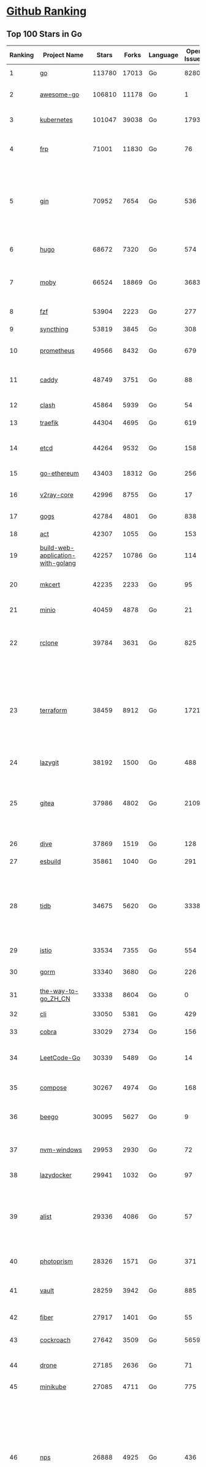 [Github Ranking](../README.md)
==========

## Top 100 Stars in Go

| Ranking | Project Name | Stars | Forks | Language | Open Issues | Description | Last Commit |
| ------- | ------------ | ----- | ----- | -------- | ----------- | ----------- | ----------- |
| 1 | [go](https://github.com/golang/go) | 113780 | 17013 | Go | 8280 | The Go programming language | 2023-08-22T08:38:54Z |
| 2 | [awesome-go](https://github.com/avelino/awesome-go) | 106810 | 11178 | Go | 1 | A curated list of awesome Go frameworks, libraries and software | 2023-08-21T09:00:43Z |
| 3 | [kubernetes](https://github.com/kubernetes/kubernetes) | 101047 | 39038 | Go | 1793 | Production-Grade Container Scheduling and Management | 2023-08-22T08:58:01Z |
| 4 | [frp](https://github.com/fatedier/frp) | 71001 | 11830 | Go | 76 | A fast reverse proxy to help you expose a local server behind a NAT or firewall to the internet. | 2023-08-19T13:09:08Z |
| 5 | [gin](https://github.com/gin-gonic/gin) | 70952 | 7654 | Go | 536 | Gin is a HTTP web framework written in Go (Golang). It features a Martini-like API with much better performance -- up to 40 times faster. If you need smashing performance, get yourself some Gin. | 2023-08-21T22:36:18Z |
| 6 | [hugo](https://github.com/gohugoio/hugo) | 68672 | 7320 | Go | 574 | The world’s fastest framework for building websites. | 2023-08-22T06:47:02Z |
| 7 | [moby](https://github.com/moby/moby) | 66524 | 18869 | Go | 3683 | Moby Project - a collaborative project for the container ecosystem to assemble container-based systems | 2023-08-22T08:50:36Z |
| 8 | [fzf](https://github.com/junegunn/fzf) | 53904 | 2223 | Go | 277 | :cherry_blossom: A command-line fuzzy finder | 2023-08-22T06:17:45Z |
| 9 | [syncthing](https://github.com/syncthing/syncthing) | 53819 | 3845 | Go | 308 | Open Source Continuous File Synchronization | 2023-08-22T06:56:04Z |
| 10 | [prometheus](https://github.com/prometheus/prometheus) | 49566 | 8432 | Go | 679 | The Prometheus monitoring system and time series database. | 2023-08-22T09:00:34Z |
| 11 | [caddy](https://github.com/caddyserver/caddy) | 48749 | 3751 | Go | 88 | Fast and extensible multi-platform HTTP/1-2-3 web server with automatic HTTPS | 2023-08-22T06:41:27Z |
| 12 | [clash](https://github.com/Dreamacro/clash) | 45864 | 5939 | Go | 54 | A rule-based tunnel in Go. | 2023-08-22T08:38:09Z |
| 13 | [traefik](https://github.com/traefik/traefik) | 44304 | 4695 | Go | 619 | The Cloud Native Application Proxy | 2023-08-22T08:02:06Z |
| 14 | [etcd](https://github.com/etcd-io/etcd) | 44264 | 9532 | Go | 158 | Distributed reliable key-value store for the most critical data of a distributed system | 2023-08-22T08:24:53Z |
| 15 | [go-ethereum](https://github.com/ethereum/go-ethereum) | 43403 | 18312 | Go | 256 | Official Go implementation of the Ethereum protocol | 2023-08-22T08:52:03Z |
| 16 | [v2ray-core](https://github.com/v2ray/v2ray-core) | 42996 | 8755 | Go | 17 | A platform for building proxies to bypass network restrictions. | 2023-08-07T03:53:50Z |
| 17 | [gogs](https://github.com/gogs/gogs) | 42784 | 4801 | Go | 838 | Gogs is a painless self-hosted Git service | 2023-08-21T14:40:40Z |
| 18 | [act](https://github.com/nektos/act) | 42307 | 1055 | Go | 153 | Run your GitHub Actions locally 🚀 | 2023-08-21T17:53:47Z |
| 19 | [build-web-application-with-golang](https://github.com/astaxie/build-web-application-with-golang) | 42257 | 10786 | Go | 114 | A golang ebook intro how to build a web with golang | 2023-08-21T14:20:10Z |
| 20 | [mkcert](https://github.com/FiloSottile/mkcert) | 42235 | 2233 | Go | 95 | A simple zero-config tool to make locally trusted development certificates with any names you'd like. | 2023-08-07T07:50:51Z |
| 21 | [minio](https://github.com/minio/minio) | 40459 | 4878 | Go | 21 | High Performance Object Storage for AI | 2023-08-22T01:31:25Z |
| 22 | [rclone](https://github.com/rclone/rclone) | 39784 | 3631 | Go | 825 | "rsync for cloud storage" - Google Drive, S3, Dropbox, Backblaze B2, One Drive, Swift, Hubic, Wasabi, Google Cloud Storage, Yandex Files | 2023-08-22T04:24:20Z |
| 23 | [terraform](https://github.com/hashicorp/terraform) | 38459 | 8912 | Go | 1721 | Terraform enables you to safely and predictably create, change, and improve infrastructure. It is a source-available tool that codifies APIs into declarative configuration files that can be shared amongst team members, treated as code, edited, reviewed, and versioned. | 2023-08-22T08:47:47Z |
| 24 | [lazygit](https://github.com/jesseduffield/lazygit) | 38192 | 1500 | Go | 488 | simple terminal UI for git commands | 2023-08-21T15:16:17Z |
| 25 | [gitea](https://github.com/go-gitea/gitea) | 37986 | 4802 | Go | 2109 | Git with a cup of tea! Painless self-hosted all-in-one software development service, including Git hosting, code review, team collaboration, package registry and CI/CD | 2023-08-22T08:53:57Z |
| 26 | [dive](https://github.com/wagoodman/dive) | 37869 | 1519 | Go | 128 | A tool for exploring each layer in a docker image | 2023-08-20T15:41:23Z |
| 27 | [esbuild](https://github.com/evanw/esbuild) | 35861 | 1040 | Go | 291 | An extremely fast bundler for the web | 2023-08-14T02:32:15Z |
| 28 | [tidb](https://github.com/pingcap/tidb) | 34675 | 5620 | Go | 3338 | TiDB is an open-source, cloud-native, distributed, MySQL-Compatible database for elastic scale and real-time analytics. Try AI-powered Chat2Query free at : https://tidbcloud.com/free-trial | 2023-08-22T09:01:34Z |
| 29 | [istio](https://github.com/istio/istio) | 33534 | 7355 | Go | 554 | Connect, secure, control, and observe services. | 2023-08-22T07:28:50Z |
| 30 | [gorm](https://github.com/go-gorm/gorm) | 33340 | 3680 | Go | 226 | The fantastic ORM library for Golang, aims to be developer friendly | 2023-08-21T07:30:56Z |
| 31 | [the-way-to-go_ZH_CN](https://github.com/unknwon/the-way-to-go_ZH_CN) | 33338 | 8604 | Go | 0 | 《The Way to Go》中文译本，中文正式名《Go 入门指南》 | 2023-08-12T01:54:36Z |
| 32 | [cli](https://github.com/cli/cli) | 33050 | 5381 | Go | 429 | GitHub’s official command line tool | 2023-08-21T20:40:50Z |
| 33 | [cobra](https://github.com/spf13/cobra) | 33029 | 2734 | Go | 156 | A Commander for modern Go CLI interactions | 2023-08-21T10:07:02Z |
| 34 | [LeetCode-Go](https://github.com/halfrost/LeetCode-Go) | 30339 | 5489 | Go | 14 | ✅ Solutions to LeetCode by Go, 100% test coverage, runtime beats 100% / LeetCode 题解 | 2023-08-01T14:41:22Z |
| 35 | [compose](https://github.com/docker/compose) | 30267 | 4974 | Go | 168 | Define and run multi-container applications with Docker | 2023-08-21T19:09:03Z |
| 36 | [beego](https://github.com/beego/beego) | 30095 | 5627 | Go | 9 | beego is an open-source, high-performance web framework for the Go programming language. | 2023-08-21T16:11:58Z |
| 37 | [nvm-windows](https://github.com/coreybutler/nvm-windows) | 29953 | 2930 | Go | 72 | A node.js version management utility for Windows. Ironically written in Go. | 2023-08-17T06:59:00Z |
| 38 | [lazydocker](https://github.com/jesseduffield/lazydocker) | 29941 | 1032 | Go | 97 | The lazier way to manage everything docker | 2023-08-11T15:27:25Z |
| 39 | [alist](https://github.com/alist-org/alist) | 29336 | 4086 | Go | 57 | 🗂️A file list/WebDAV program that supports multiple storages, powered by Gin and Solidjs. / 一个支持多存储的文件列表/WebDAV程序，使用 Gin 和 Solidjs。 | 2023-08-21T23:03:24Z |
| 40 | [photoprism](https://github.com/photoprism/photoprism) | 28326 | 1571 | Go | 371 | AI-Powered Photos App for the Decentralized Web 🌈💎✨ | 2023-08-22T08:48:41Z |
| 41 | [vault](https://github.com/hashicorp/vault) | 28259 | 3942 | Go | 885 | A tool for secrets management, encryption as a service, and privileged access management | 2023-08-22T05:33:38Z |
| 42 | [fiber](https://github.com/gofiber/fiber) | 27917 | 1401 | Go | 55 | ⚡️ Express inspired web framework written in Go | 2023-08-22T08:58:50Z |
| 43 | [cockroach](https://github.com/cockroachdb/cockroach) | 27642 | 3509 | Go | 5659 | CockroachDB - the open source, cloud-native distributed SQL database. | 2023-08-22T08:58:03Z |
| 44 | [drone](https://github.com/harness/drone) | 27185 | 2636 | Go | 71 | Drone is a Container-Native, Continuous Delivery Platform | 2023-08-21T12:37:13Z |
| 45 | [minikube](https://github.com/kubernetes/minikube) | 27085 | 4711 | Go | 775 | Run Kubernetes locally | 2023-08-21T18:46:42Z |
| 46 | [nps](https://github.com/ehang-io/nps) | 26888 | 4925 | Go | 436 | 一款轻量级、高性能、功能强大的内网穿透代理服务器。支持tcp、udp、socks5、http等几乎所有流量转发，可用来访问内网网站、本地支付接口调试、ssh访问、远程桌面，内网dns解析、内网socks5代理等等……，并带有功能强大的web管理端。a lightweight, high-performance, powerful intranet penetration proxy server, with a powerful web management terminal. | 2023-07-17T03:53:54Z |
| 47 | [consul](https://github.com/hashicorp/consul) | 26808 | 4370 | Go | 1088 | Consul is a distributed, highly available, and data center aware solution to connect and configure applications across dynamic, distributed infrastructure. | 2023-08-22T02:55:02Z |
| 48 | [echo](https://github.com/labstack/echo) | 26358 | 2183 | Go | 53 | High performance, minimalist Go web framework | 2023-08-21T19:55:27Z |
| 49 | [portainer](https://github.com/portainer/portainer) | 26309 | 2224 | Go | 313 | Making Docker and Kubernetes management easy. | 2023-08-22T08:17:51Z |
| 50 | [influxdb](https://github.com/influxdata/influxdb) | 26007 | 3415 | Go | 1738 | Scalable datastore for metrics, events, and real-time analytics | 2023-08-20T02:18:22Z |
| 51 | [pocketbase](https://github.com/pocketbase/pocketbase) | 25359 | 1043 | Go | 43 | Open Source realtime backend in 1 file | 2023-08-21T15:24:54Z |
| 52 | [kit](https://github.com/go-kit/kit) | 25322 | 2439 | Go | 35 | A standard library for microservices. | 2023-06-13T22:13:23Z |
| 53 | [go-zero](https://github.com/zeromicro/go-zero) | 25243 | 3595 | Go | 309 | A cloud-native Go microservices framework with cli tool for productivity. | 2023-08-21T19:10:19Z |
| 54 | [helm](https://github.com/helm/helm) | 24824 | 6842 | Go | 273 | The Kubernetes Package Manager | 2023-08-22T08:58:08Z |
| 55 | [iris](https://github.com/kataras/iris) | 24264 | 2486 | Go | 87 | The fastest HTTP/2 Go Web Framework. New, modern and easy to learn. Fast development with Code you control. Unbeatable cost-performance ratio :rocket: | 2023-08-22T04:32:02Z |
| 56 | [k3s](https://github.com/k3s-io/k3s) | 24229 | 2119 | Go | 94 | Lightweight Kubernetes | 2023-08-22T05:04:06Z |
| 57 | [viper](https://github.com/spf13/viper) | 23775 | 1951 | Go | 375 | Go configuration with fangs | 2023-08-18T14:18:26Z |
| 58 | [nsq](https://github.com/nsqio/nsq) | 23719 | 2882 | Go | 50 | A realtime distributed messaging platform | 2023-07-16T20:11:26Z |
| 59 | [v2ray-core](https://github.com/v2fly/v2ray-core) | 23581 | 3743 | Go | 42 | A platform for building proxies to bypass network restrictions. | 2023-08-21T22:44:09Z |
| 60 | [faas](https://github.com/openfaas/faas) | 23399 | 1867 | Go | 30 | OpenFaaS - Serverless Functions Made Simple | 2023-08-03T15:08:53Z |
| 61 | [croc](https://github.com/schollz/croc) | 23336 | 997 | Go | 108 | Easily and securely send things from one computer to another :crocodile: :package: | 2023-08-18T09:00:46Z |
| 62 | [ngrok](https://github.com/inconshreveable/ngrok) | 23160 | 4315 | Go | 225 | Introspected tunnels to localhost | 2023-07-09T00:44:48Z |
| 63 | [logrus](https://github.com/sirupsen/logrus) | 23131 | 2267 | Go | 3 | Structured, pluggable logging for Go. | 2023-07-21T15:53:03Z |
| 64 | [docker_practice](https://github.com/yeasy/docker_practice) | 22791 | 5581 | Go | 4 | Learn and understand Docker&Container technologies, with real DevOps practice! | 2023-08-18T04:55:29Z |
| 65 | [go-patterns](https://github.com/tmrts/go-patterns) | 22679 | 2094 | Go | 17 | Curated list of Go design patterns, recipes and idioms | 2023-04-30T11:12:57Z |
| 66 | [hub](https://github.com/mislav/hub) | 22517 | 2405 | Go | 238 | A command-line tool that makes git easier to use with GitHub. | 2023-07-25T10:30:58Z |
| 67 | [milvus](https://github.com/milvus-io/milvus) | 22337 | 2464 | Go | 583 | A cloud-native vector database, storage for next generation AI applications | 2023-08-22T08:58:22Z |
| 68 | [micro](https://github.com/zyedidia/micro) | 22325 | 1141 | Go | 701 | A modern and intuitive terminal-based text editor | 2023-08-19T13:43:02Z |
| 69 | [k9s](https://github.com/derailed/k9s) | 21969 | 1403 | Go | 420 | 🐶 Kubernetes CLI To Manage Your Clusters In Style! | 2023-08-21T23:04:19Z |
| 70 | [lux](https://github.com/iawia002/lux) | 21874 | 2567 | Go | 447 | 👾 Fast and simple video download library and CLI tool written in Go | 2023-08-16T05:58:09Z |
| 71 | [dapr](https://github.com/dapr/dapr) | 21771 | 1703 | Go | 367 | Dapr is a portable, event-driven, runtime for building distributed applications across cloud and edge. | 2023-08-22T00:18:31Z |
| 72 | [vegeta](https://github.com/tsenart/vegeta) | 21702 | 1313 | Go | 52 | HTTP load testing tool and library. It's over 9000! | 2023-08-18T11:31:46Z |
| 73 | [rancher](https://github.com/rancher/rancher) | 21451 | 2864 | Go | 2493 | Complete container management platform | 2023-08-22T04:40:37Z |
| 74 | [k6](https://github.com/grafana/k6) | 21253 | 1117 | Go | 434 | A modern load testing tool, using Go and JavaScript - https://k6.io | 2023-08-21T18:07:38Z |
| 75 | [kratos](https://github.com/go-kratos/kratos) | 21219 | 3879 | Go | 88 | Your ultimate Go microservices framework for the cloud-native era. | 2023-08-21T18:49:42Z |
| 76 | [fyne](https://github.com/fyne-io/fyne) | 21127 | 1199 | Go | 548 | Cross platform GUI toolkit in Go inspired by Material Design | 2023-08-21T18:30:53Z |
| 77 | [restic](https://github.com/restic/restic) | 21015 | 1345 | Go | 388 | Fast, secure, efficient backup program | 2023-08-20T15:21:00Z |
| 78 | [delve](https://github.com/go-delve/delve) | 20923 | 2095 | Go | 95 | Delve is a debugger for the Go programming language. | 2023-08-21T19:30:56Z |
| 79 | [go-micro](https://github.com/go-micro/go-micro) | 20755 | 2315 | Go | 78 | A Go microservices framework | 2023-08-07T08:46:20Z |
| 80 | [harbor](https://github.com/goharbor/harbor) | 20673 | 4445 | Go | 548 | An open source trusted cloud native registry project that stores, signs, and scans content. | 2023-08-22T08:56:37Z |
| 81 | [colly](https://github.com/gocolly/colly) | 20531 | 1631 | Go | 141 | Elegant Scraper and Crawler Framework for Golang | 2023-08-22T02:37:39Z |
| 82 | [testify](https://github.com/stretchr/testify) | 20406 | 1488 | Go | 257 | A toolkit with common assertions and mocks that plays nicely with the standard library | 2023-08-22T05:58:15Z |
| 83 | [learn-go-with-tests](https://github.com/quii/learn-go-with-tests) | 20012 | 2630 | Go | 36 | Learn Go with test-driven development | 2023-08-01T05:46:15Z |
| 84 | [fasthttp](https://github.com/valyala/fasthttp) | 20008 | 1670 | Go | 69 | Fast HTTP package for Go. Tuned for high performance. Zero memory allocations in hot paths. Up to 10x faster than net/http | 2023-08-16T17:57:48Z |
| 85 | [loki](https://github.com/grafana/loki) | 19841 | 2883 | Go | 995 | Like Prometheus, but for logs. | 2023-08-22T09:01:17Z |
| 86 | [websocket](https://github.com/gorilla/websocket) | 19664 | 3381 | Go | 29 | Package gorilla/websocket is a fast, well-tested and widely used WebSocket implementation for Go. | 2023-08-18T16:22:35Z |
| 87 | [dgraph](https://github.com/dgraph-io/dgraph) | 19534 | 1483 | Go | 202 | The high-performance database for modern applications | 2023-08-22T02:42:22Z |
| 88 | [bubbletea](https://github.com/charmbracelet/bubbletea) | 19435 | 610 | Go | 43 | A powerful little TUI framework 🏗 | 2023-08-21T21:40:04Z |
| 89 | [zap](https://github.com/uber-go/zap) | 19400 | 1379 | Go | 97 | Blazing fast, structured, leveled logging in Go. | 2023-08-21T16:18:13Z |
| 90 | [mux](https://github.com/gorilla/mux) | 19012 | 1795 | Go | 10 | Package gorilla/mux is a powerful HTTP router and URL matcher for building Go web servers with 🦍 | 2023-08-17T19:11:39Z |
| 91 | [podman](https://github.com/containers/podman) | 18839 | 2038 | Go | 428 | Podman: A tool for managing OCI containers and pods. | 2023-08-22T08:59:44Z |
| 92 | [Cloudreve](https://github.com/cloudreve/Cloudreve) | 18728 | 3112 | Go | 208 | 🌩支持多家云存储的云盘系统 (Self-hosted file management and sharing system, supports multiple storage providers) | 2023-08-14T17:29:51Z |
| 93 | [grpc-go](https://github.com/grpc/grpc-go) | 18644 | 4111 | Go | 119 | The Go language implementation of gRPC. HTTP/2 based RPC | 2023-08-21T21:10:47Z |
| 94 | [trivy](https://github.com/aquasecurity/trivy) | 18381 | 1833 | Go | 146 | Find vulnerabilities, misconfigurations, secrets, SBOM in containers, Kubernetes, code repositories, clouds and more | 2023-08-21T12:26:37Z |
| 95 | [AdGuardHome](https://github.com/AdguardTeam/AdGuardHome) | 18218 | 1522 | Go | 880 | Network-wide ads & trackers blocking DNS server | 2023-08-21T16:56:15Z |
| 96 | [seaweedfs](https://github.com/seaweedfs/seaweedfs) | 18098 | 2019 | Go | 202 | SeaweedFS is a fast distributed storage system for blobs, objects, files, and data lake, for billions of files! Blob store has O(1) disk seek, cloud tiering. Filer supports Cloud Drive, cross-DC active-active replication, Kubernetes, POSIX FUSE mount, S3 API, S3 Gateway, Hadoop, WebDAV, encryption, Erasure Coding. | 2023-08-22T06:58:56Z |
| 97 | [gin-vue-admin](https://github.com/flipped-aurora/gin-vue-admin) | 18070 | 5464 | Go | 35 | 基于vite+vue3+gin搭建的开发基础平台（支持TS,JS混用），集成jwt鉴权，权限管理，动态路由，显隐可控组件，分页封装，多点登录拦截，资源权限，上传下载，代码生成器，表单生成器,chatGPT自动查表等开发必备功能。 | 2023-08-21T10:15:51Z |
| 98 | [go-redis](https://github.com/redis/go-redis) | 17771 | 2145 | Go | 183 | Redis Go client | 2023-08-18T16:31:24Z |
| 99 | [goreplay](https://github.com/buger/goreplay) | 17737 | 1793 | Go | 274 | GoReplay is an open-source tool for capturing and replaying live HTTP traffic into a test environment in order to continuously test your system with real data. It can be used to increase confidence in code deployments, configuration changes and infrastructure changes. | 2023-08-07T13:47:16Z |
| 100 | [learngo](https://github.com/inancgumus/learngo) | 17604 | 2372 | Go | 4 | ❤️ 1000+ Hand-Crafted Go Examples, Exercises, and Quizzes. 🚀 Learn Go by fixing 1000+ tiny programs. | 2023-06-09T11:03:13Z |

